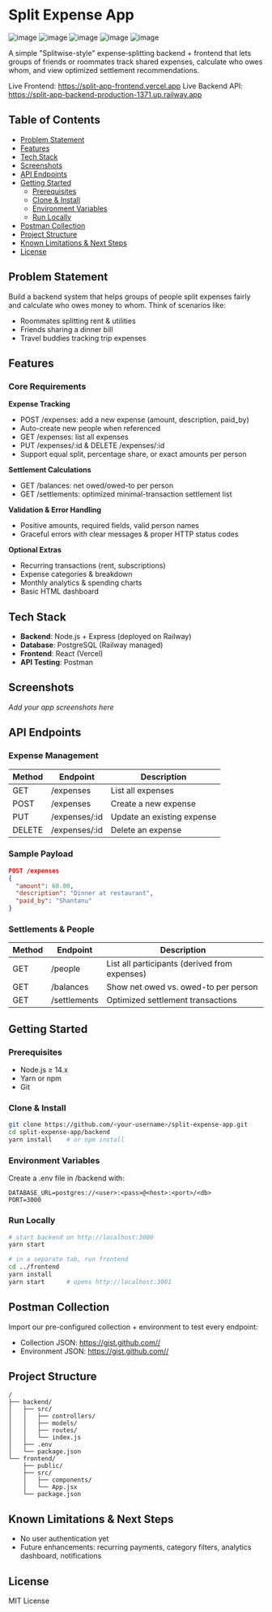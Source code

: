 # Split Expense App

![image](https://github.com/user-attachments/assets/0cfbcd65-a790-4429-b281-4739aa4fec64)
![image](https://github.com/user-attachments/assets/ca1221ca-1b56-486e-b026-58bea307b38f)
![image](https://github.com/user-attachments/assets/3893aaed-e6b0-4ddf-b7f7-a915242ca672)
![image](https://github.com/user-attachments/assets/53daa922-e8fd-4c9f-9621-caa20e75bb10)
![image](https://github.com/user-attachments/assets/d7c177b7-4fc1-4118-bd59-357550a5b7ab)


A simple "Splitwise-style" expense‑splitting backend + frontend that lets groups of friends or roommates track shared expenses, calculate who owes whom, and view optimized settlement recommendations.

Live Frontend: https://split-app-frontend.vercel.app
Live Backend API: https://split-app-backend-production-1371.up.railway.app

## Table of Contents

- [Problem Statement](#problem-statement)
- [Features](#features)
- [Tech Stack](#tech-stack)
- [Screenshots](#screenshots)
- [API Endpoints](#api-endpoints)
- [Getting Started](#getting-started)
  - [Prerequisites](#prerequisites)
  - [Clone & Install](#clone--install)
  - [Environment Variables](#environment-variables)
  - [Run Locally](#run-locally)
- [Postman Collection](#postman-collection)
- [Project Structure](#project-structure)
- [Known Limitations & Next Steps](#known-limitations--next-steps)
- [License](#license)

## Problem Statement

Build a backend system that helps groups of people split expenses fairly and calculate who owes money to whom. Think of scenarios like:

- Roommates splitting rent & utilities
- Friends sharing a dinner bill
- Travel buddies tracking trip expenses

## Features

### Core Requirements

**Expense Tracking**
- POST /expenses: add a new expense (amount, description, paid_by)
- Auto-create new people when referenced
- GET /expenses: list all expenses
- PUT /expenses/:id & DELETE /expenses/:id
- Support equal split, percentage share, or exact amounts per person

**Settlement Calculations**
- GET /balances: net owed/owed-to per person
- GET /settlements: optimized minimal-transaction settlement list

**Validation & Error Handling**
- Positive amounts, required fields, valid person names
- Graceful errors with clear messages & proper HTTP status codes

**Optional Extras**
- Recurring transactions (rent, subscriptions)
- Expense categories & breakdown
- Monthly analytics & spending charts
- Basic HTML dashboard

## Tech Stack

- **Backend**: Node.js + Express (deployed on Railway)
- **Database**: PostgreSQL (Railway managed)
- **Frontend**: React (Vercel)
- **API Testing**: Postman

## Screenshots

*Add your app screenshots here*

## API Endpoints

### Expense Management

| Method | Endpoint | Description |
|--------|----------|-------------|
| GET | /expenses | List all expenses |
| POST | /expenses | Create a new expense |
| PUT | /expenses/:id | Update an existing expense |
| DELETE | /expenses/:id | Delete an expense |

### Sample Payload

```json
POST /expenses  
{
  "amount": 60.00,
  "description": "Dinner at restaurant",
  "paid_by": "Shantanu"
}
```

### Settlements & People

| Method | Endpoint | Description |
|--------|----------|-------------|
| GET | /people | List all participants (derived from expenses) |
| GET | /balances | Show net owed vs. owed-to per person |
| GET | /settlements | Optimized settlement transactions |

## Getting Started

### Prerequisites

- Node.js ≥ 14.x
- Yarn or npm
- Git

### Clone & Install

```bash
git clone https://github.com/<your-username>/split-expense-app.git
cd split-expense-app/backend
yarn install    # or npm install
```

### Environment Variables

Create a .env file in /backend with:

```env
DATABASE_URL=postgres://<user>:<pass>@<host>:<port>/<db>
PORT=3000
```

### Run Locally

```bash
# start backend on http://localhost:3000
yarn start

# in a separate tab, run frontend
cd ../frontend
yarn install
yarn start      # opens http://localhost:3001
```

## Postman Collection

Import our pre-configured collection + environment to test every endpoint:

- Collection JSON: https://gist.github.com//
- Environment JSON: https://gist.github.com//

## Project Structure

```
/
├── backend/
│   ├── src/
│   │   ├── controllers/
│   │   ├── models/
│   │   ├── routes/
│   │   └── index.js
│   ├── .env
│   └── package.json
└── frontend/
    ├── public/
    ├── src/
    │   ├── components/
    │   └── App.jsx
    └── package.json
```

## Known Limitations & Next Steps

- No user authentication yet
- Future enhancements: recurring payments, category filters, analytics dashboard, notifications

## License

MIT License
